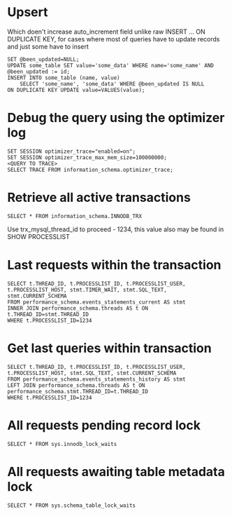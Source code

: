 # Upsert
Which doen't increase auto_increment field unlike raw INSERT ... ON DUPLICATE KEY, for cases where most of queries have to update records and just some have to insert

    SET @been_updated=NULL;
    UPDATE some_table SET value='some_data' WHERE name='some_name' AND @been_updated := id;
    INSERT INTO some_table (name, value)
        SELECT 'some_name', 'some_data' WHERE @been_updated IS NULL
    ON DUPLICATE KEY UPDATE value=VALUES(value);


# Debug the query using the optimizer log

    SET SESSION optimizer_trace="enabled=on";
    SET SESSION optimizer_trace_max_mem_size=100000000;
    <QUERY TO TRACE>
    SELECT TRACE FROM information_schema.optimizer_trace;


# Retrieve all active transactions

    SELECT * FROM information_schema.INNODB_TRX

Use trx_mysql_thread_id to proceed - 1234, this value also may be found in SHOW PROCESSLIST


# Last requests within the transaction

    SELECT t.THREAD_ID, t.PROCESSLIST_ID, t.PROCESSLIST_USER, t.PROCESSLIST_HOST, stmt.TIMER_WAIT, stmt.SQL_TEXT, stmt.CURRENT_SCHEMA
    FROM performance_schema.events_statements_current AS stmt
    INNER JOIN performance_schema.threads AS t ON t.THREAD_ID=stmt.THREAD_ID
    WHERE t.PROCESSLIST_ID=1234


# Get last queries within transaction

    SELECT t.THREAD_ID, t.PROCESSLIST_ID, t.PROCESSLIST_USER, t.PROCESSLIST_HOST, stmt.SQL_TEXT, stmt.CURRENT_SCHEMA
    FROM performance_schema.events_statements_history AS stmt
    LEFT JOIN performance_schema.threads AS t ON performance_schema.stmt.THREAD_ID=t.THREAD_ID
    WHERE t.PROCESSLIST_ID=1234


# All requests pending record lock

    SELECT * FROM sys.innodb_lock_waits


# All requests awaiting table metadata lock

    SELECT * FROM sys.schema_table_lock_waits
